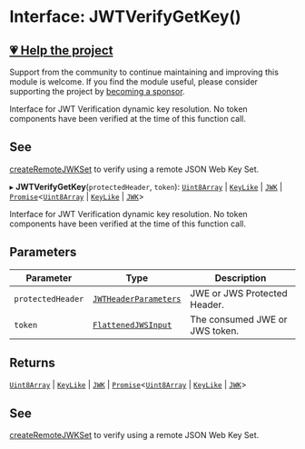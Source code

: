 # Interface: JWTVerifyGetKey()

## [💗 Help the project](https://github.com/sponsors/panva)

Support from the community to continue maintaining and improving this module is welcome. If you find the module useful, please consider supporting the project by [becoming a sponsor](https://github.com/sponsors/panva).

Interface for JWT Verification dynamic key resolution. No token components have been verified at
the time of this function call.

## See

[createRemoteJWKSet](../../../jwks/remote/functions/createRemoteJWKSet.md) to verify using a remote JSON Web Key Set.

▸ **JWTVerifyGetKey**(`protectedHeader`, `token`): [`Uint8Array`](https://developer.mozilla.org/docs/Web/JavaScript/Reference/Global_Objects/Uint8Array) \| [`KeyLike`](../../../types/type-aliases/KeyLike.md) \| [`JWK`](../../../types/interfaces/JWK.md) \| [`Promise`](https://developer.mozilla.org/docs/Web/JavaScript/Reference/Global_Objects/Promise)\<[`Uint8Array`](https://developer.mozilla.org/docs/Web/JavaScript/Reference/Global_Objects/Uint8Array) \| [`KeyLike`](../../../types/type-aliases/KeyLike.md) \| [`JWK`](../../../types/interfaces/JWK.md)\>

Interface for JWT Verification dynamic key resolution. No token components have been verified at
the time of this function call.

## Parameters

| Parameter | Type | Description |
| ------ | ------ | ------ |
| `protectedHeader` | [`JWTHeaderParameters`](../../../types/interfaces/JWTHeaderParameters.md) | JWE or JWS Protected Header. |
| `token` | [`FlattenedJWSInput`](../../../types/interfaces/FlattenedJWSInput.md) | The consumed JWE or JWS token. |

## Returns

[`Uint8Array`](https://developer.mozilla.org/docs/Web/JavaScript/Reference/Global_Objects/Uint8Array) \| [`KeyLike`](../../../types/type-aliases/KeyLike.md) \| [`JWK`](../../../types/interfaces/JWK.md) \| [`Promise`](https://developer.mozilla.org/docs/Web/JavaScript/Reference/Global_Objects/Promise)\<[`Uint8Array`](https://developer.mozilla.org/docs/Web/JavaScript/Reference/Global_Objects/Uint8Array) \| [`KeyLike`](../../../types/type-aliases/KeyLike.md) \| [`JWK`](../../../types/interfaces/JWK.md)\>

## See

[createRemoteJWKSet](../../../jwks/remote/functions/createRemoteJWKSet.md) to verify using a remote JSON Web Key Set.
